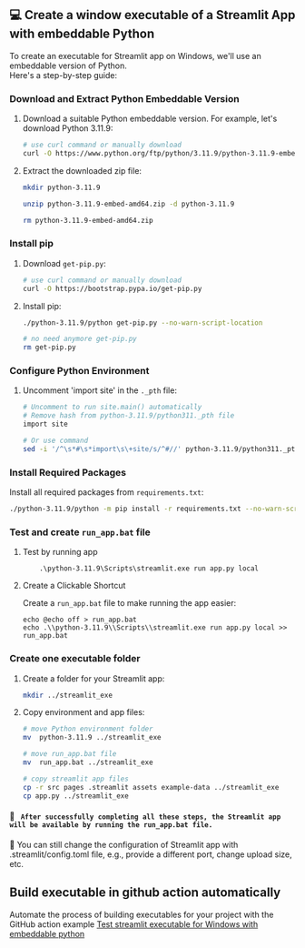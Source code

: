 ## 💻 Create a window executable of a Streamlit App with embeddable Python

To create an executable for Streamlit app on Windows, we'll use an embeddable version of Python.</br>
Here's a step-by-step guide:

### Download and Extract Python Embeddable Version

1. Download a suitable Python embeddable version. For example, let's download Python 3.11.9:

    ```bash
    # use curl command or manually download
    curl -O https://www.python.org/ftp/python/3.11.9/python-3.11.9-embed-amd64.zip
    ```

2. Extract the downloaded zip file:

    ```bash
    mkdir python-3.11.9

    unzip python-3.11.9-embed-amd64.zip -d python-3.11.9

    rm python-3.11.9-embed-amd64.zip
    ```

### Install pip

1. Download `get-pip.py`:

    ```bash
    # use curl command or manually download
    curl -O https://bootstrap.pypa.io/get-pip.py
    ```

2. Install pip:

    ```bash
    ./python-3.11.9/python get-pip.py --no-warn-script-location

    # no need anymore get-pip.py
    rm get-pip.py
    ```

### Configure Python Environment

1. Uncomment 'import site' in the `._pth` file:

    ```bash
    # Uncomment to run site.main() automatically
    # Remove hash from python-3.11.9/python311._pth file
    import site 

    # Or use command
    sed -i '/^\s*#\s*import\s\+site/s/^#//' python-3.11.9/python311._pth
    ```

### Install Required Packages

Install all required packages from `requirements.txt`:

```bash
./python-3.11.9/python -m pip install -r requirements.txt --no-warn-script-location
```

### Test and create `run_app.bat` file

1. Test by running app

    ```batch
        .\python-3.11.9\Scripts\streamlit.exe run app.py local
    ```

2. Create a Clickable Shortcut

    Create a `run_app.bat` file to make running the app easier:
    
    ```batch
    echo @echo off > run_app.bat
    echo .\\python-3.11.9\\Scripts\\streamlit.exe run app.py local >> run_app.bat
     ```

### Create one executable folder

1. Create a folder for your Streamlit app:

    ```bash
    mkdir ../streamlit_exe
    ```

2. Copy environment and app files:

    ```bash
    # move Python environment folder 
    mv  python-3.11.9 ../streamlit_exe

    # move run_app.bat file
    mv  run_app.bat ../streamlit_exe

    # copy streamlit app files
    cp -r src pages .streamlit assets example-data ../streamlit_exe
    cp app.py ../streamlit_exe
    ```
    
#### 🚀 <code> After successfully completing all these steps, the Streamlit app will be available by running the run_app.bat file.</code>

:pencil: You can still change the configuration of Streamlit app with .streamlit/config.toml file, e.g., provide a different port, change upload size, etc.

## Build executable in github action automatically
Automate the process of building executables for your project with the GitHub action example [Test streamlit executable for Windows with embeddable python](https://github.com/OpenMS/streamlit-template/blob/main/.github/workflows/test-win-exe-w-embed-py.yaml)
</br>
